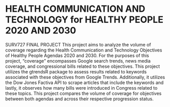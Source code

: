 # HEALTH COMMUNICATION AND TECHNOLOGY for HEALTHY PEOPLE 2020 AND 2030  
SURV727 FINAL PROJECT
This project aims to analyze the volume of coverage regarding the Health Communication and Technology Objectives of Healthy People Agendas 2020 and 2030. For the purposes of this project, 
“coverage” encompasses Google search trends, news media coverage, and congressional bills related to these objectives.  This project utilizes the gtrendsR package to assess results related to 
keywords associated with these objectives from Google Trends.  Additionally, it utilizes the Dow Jones Factiva API to scrape articles that include the keywords and lastly, it observes how many 
bills were introduced in Congress related to these topics. This project compares the volume of coverage for objectives between both agendas and across their respective progression status.
